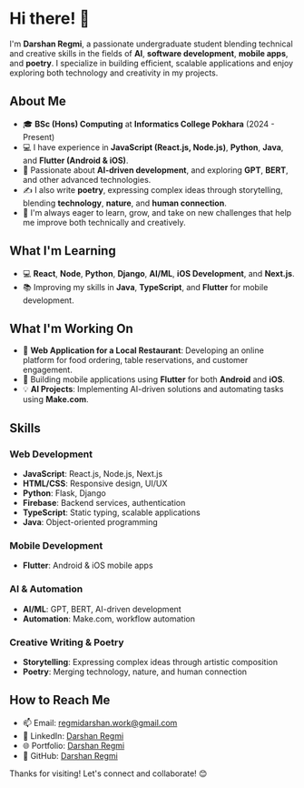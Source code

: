 # Hi there! 👋

I'm **Darshan Regmi**, a passionate undergraduate student blending technical and creative skills in the fields of **AI**, **software development**, **mobile apps**, and **poetry**. I specialize in building efficient, scalable applications and enjoy exploring both technology and creativity in my projects.

## About Me

- 🎓 **BSc (Hons) Computing** at **Informatics College Pokhara** (2024 - Present)
- 💻 I have experience in **JavaScript (React.js, Node.js)**, **Python**, **Java**, and **Flutter (Android & iOS)**.
- 🤖 Passionate about **AI-driven development**, and exploring **GPT**, **BERT**, and other advanced technologies.
- ✍ I also write **poetry**, expressing complex ideas through storytelling, blending **technology**, **nature**, and **human connection**.
- 🌱 I'm always eager to learn, grow, and take on new challenges that help me improve both technically and creatively.

## What I'm Learning

- 💻 **React**, **Node**, **Python**, **Django**, **AI/ML**, **iOS Development**, and **Next.js**.
- 📚 Improving my skills in **Java**, **TypeScript**, and **Flutter** for mobile development.

## What I'm Working On

- 🚀 **Web Application for a Local Restaurant**: Developing an online platform for food ordering, table reservations, and customer engagement.
- 📱 Building mobile applications using **Flutter** for both **Android** and **iOS**.
- 💡 **AI Projects**: Implementing AI-driven solutions and automating tasks using **Make.com**.

## Skills

### Web Development
- **JavaScript**: React.js, Node.js, Next.js
- **HTML/CSS**: Responsive design, UI/UX
- **Python**: Flask, Django
- **Firebase**: Backend services, authentication
- **TypeScript**: Static typing, scalable applications
- **Java**: Object-oriented programming

### Mobile Development
- **Flutter**: Android & iOS mobile apps

### AI & Automation
- **AI/ML**: GPT, BERT, AI-driven development
- **Automation**: Make.com, workflow automation

### Creative Writing & Poetry
- **Storytelling**: Expressing complex ideas through artistic composition
- **Poetry**: Merging technology, nature, and human connection

## How to Reach Me

- 📫 Email: [regmidarshan.work@gmail.com](mailto:regmidarshan.work@gmail.com)
- 💼 LinkedIn: [Darshan Regmi](https://www.linkedin.com/in/darshan-regmi-b08b7823b/)
- 🌐 Portfolio: [Darshan Regmi](https://darshanregmi.com.np)
- 📂 GitHub: [Darshan Regmi](https://github.com/darshan-regmi)

Thanks for visiting! Let's connect and collaborate! 😊
